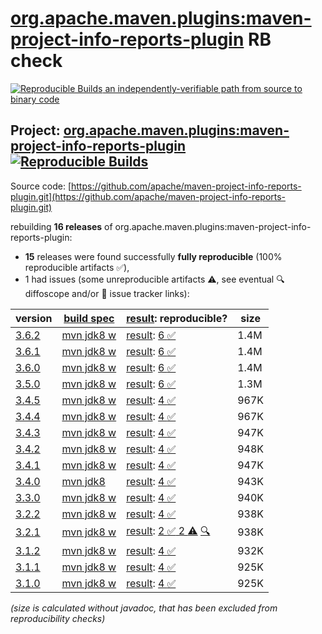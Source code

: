 [org.apache.maven.plugins:maven-project-info-reports-plugin](https://central.sonatype.com/artifact/org.apache.maven.plugins/maven-project-info-reports-plugin/versions) RB check
=======

[![Reproducible Builds](https://reproducible-builds.org/images/logos/rb.svg) an independently-verifiable path from source to binary code](https://reproducible-builds.org/)

## Project: [org.apache.maven.plugins:maven-project-info-reports-plugin](https://central.sonatype.com/artifact/org.apache.maven.plugins/maven-project-info-reports-plugin/versions) [![Reproducible Builds](https://img.shields.io/endpoint?url=https://raw.githubusercontent.com/jvm-repo-rebuild/reproducible-central/master/content/org/apache/maven/plugins/maven-project-info-reports-plugin/badge.json)](https://github.com/jvm-repo-rebuild/reproducible-central/blob/master/content/org/apache/maven/plugins/maven-project-info-reports-plugin/README.md)

Source code: [https://github.com/apache/maven-project-info-reports-plugin.git](https://github.com/apache/maven-project-info-reports-plugin.git)

rebuilding **16 releases** of org.apache.maven.plugins:maven-project-info-reports-plugin:
- **15** releases were found successfully **fully reproducible** (100% reproducible artifacts :white_check_mark:),
- 1 had issues (some unreproducible artifacts :warning:, see eventual :mag: diffoscope and/or :memo: issue tracker links):

| version | [build spec](/BUILDSPEC.md) | [result](https://reproducible-builds.org/docs/jvm/): reproducible? | size |
| -- | --------- | ------ | -- |
| [3.6.2](https://central.sonatype.com/artifact/org.apache.maven.plugins/maven-project-info-reports-plugin/3.6.2/pom) | [mvn jdk8 w](maven-project-info-reports-plugin-3.6.2.buildspec) | [result](maven-project-info-reports-plugin-3.6.2.buildinfo): [6 :white_check_mark: ](maven-project-info-reports-plugin-3.6.2.buildcompare) | 1.4M |
| [3.6.1](https://central.sonatype.com/artifact/org.apache.maven.plugins/maven-project-info-reports-plugin/3.6.1/pom) | [mvn jdk8 w](maven-project-info-reports-plugin-3.6.1.buildspec) | [result](maven-project-info-reports-plugin-3.6.1.buildinfo): [6 :white_check_mark: ](maven-project-info-reports-plugin-3.6.1.buildcompare) | 1.4M |
| [3.6.0](https://central.sonatype.com/artifact/org.apache.maven.plugins/maven-project-info-reports-plugin/3.6.0/pom) | [mvn jdk8 w](maven-project-info-reports-plugin-3.6.0.buildspec) | [result](maven-project-info-reports-plugin-3.6.0.buildinfo): [6 :white_check_mark: ](maven-project-info-reports-plugin-3.6.0.buildcompare) | 1.4M |
| [3.5.0](https://central.sonatype.com/artifact/org.apache.maven.plugins/maven-project-info-reports-plugin/3.5.0/pom) | [mvn jdk8 w](maven-project-info-reports-plugin-3.5.0.buildspec) | [result](maven-project-info-reports-plugin-3.5.0.buildinfo): [6 :white_check_mark: ](maven-project-info-reports-plugin-3.5.0.buildcompare) | 1.3M |
| [3.4.5](https://central.sonatype.com/artifact/org.apache.maven.plugins/maven-project-info-reports-plugin/3.4.5/pom) | [mvn jdk8 w](maven-project-info-reports-plugin-3.4.5.buildspec) | [result](maven-project-info-reports-plugin-3.4.5.buildinfo): [4 :white_check_mark: ](maven-project-info-reports-plugin-3.4.5.buildcompare) | 967K |
| [3.4.4](https://central.sonatype.com/artifact/org.apache.maven.plugins/maven-project-info-reports-plugin/3.4.4/pom) | [mvn jdk8 w](maven-project-info-reports-plugin-3.4.4.buildspec) | [result](maven-project-info-reports-plugin-3.4.4.buildinfo): [4 :white_check_mark: ](maven-project-info-reports-plugin-3.4.4.buildcompare) | 967K |
| [3.4.3](https://central.sonatype.com/artifact/org.apache.maven.plugins/maven-project-info-reports-plugin/3.4.3/pom) | [mvn jdk8 w](maven-project-info-reports-plugin-3.4.3.buildspec) | [result](maven-project-info-reports-plugin-3.4.3.buildinfo): [4 :white_check_mark: ](maven-project-info-reports-plugin-3.4.3.buildcompare) | 947K |
| [3.4.2](https://central.sonatype.com/artifact/org.apache.maven.plugins/maven-project-info-reports-plugin/3.4.2/pom) | [mvn jdk8 w](maven-project-info-reports-plugin-3.4.2.buildspec) | [result](maven-project-info-reports-plugin-3.4.2.buildinfo): [4 :white_check_mark: ](maven-project-info-reports-plugin-3.4.2.buildcompare) | 948K |
| [3.4.1](https://central.sonatype.com/artifact/org.apache.maven.plugins/maven-project-info-reports-plugin/3.4.1/pom) | [mvn jdk8 w](maven-project-info-reports-plugin-3.4.1.buildspec) | [result](maven-project-info-reports-plugin-3.4.1.buildinfo): [4 :white_check_mark: ](maven-project-info-reports-plugin-3.4.1.buildcompare) | 947K |
| [3.4.0](https://central.sonatype.com/artifact/org.apache.maven.plugins/maven-project-info-reports-plugin/3.4.0/pom) | [mvn jdk8](maven-project-info-reports-plugin-3.4.0.buildspec) | [result](maven-project-info-reports-plugin-3.4.0.buildinfo): [4 :white_check_mark: ](maven-project-info-reports-plugin-3.4.0.buildcompare) | 943K |
| [3.3.0](https://central.sonatype.com/artifact/org.apache.maven.plugins/maven-project-info-reports-plugin/3.3.0/pom) | [mvn jdk8 w](maven-project-info-reports-plugin-3.3.0.buildspec) | [result](maven-project-info-reports-plugin-3.3.0.buildinfo): [4 :white_check_mark: ](maven-project-info-reports-plugin-3.3.0.buildcompare) | 940K |
| [3.2.2](https://central.sonatype.com/artifact/org.apache.maven.plugins/maven-project-info-reports-plugin/3.2.2/pom) | [mvn jdk8 w](maven-project-info-reports-plugin-3.2.2.buildspec) | [result](maven-project-info-reports-plugin-3.2.2.buildinfo): [4 :white_check_mark: ](maven-project-info-reports-plugin-3.2.2.buildcompare) | 938K |
| [3.2.1](https://central.sonatype.com/artifact/org.apache.maven.plugins/maven-project-info-reports-plugin/3.2.1/pom) | [mvn jdk8 w](maven-project-info-reports-plugin-3.2.1.buildspec) | [result](maven-project-info-reports-plugin-3.2.1.buildinfo): [2 :white_check_mark:  2 :warning:](maven-project-info-reports-plugin-3.2.1.buildcompare) [:mag:](maven-project-info-reports-plugin-3.2.1.diffoscope) | 938K |
| [3.1.2](https://central.sonatype.com/artifact/org.apache.maven.plugins/maven-project-info-reports-plugin/3.1.2/pom) | [mvn jdk8 w](maven-project-info-reports-plugin-3.1.2.buildspec) | [result](maven-project-info-reports-plugin-3.1.2.buildinfo): [4 :white_check_mark: ](maven-project-info-reports-plugin-3.1.2.buildcompare) | 932K |
| [3.1.1](https://central.sonatype.com/artifact/org.apache.maven.plugins/maven-project-info-reports-plugin/3.1.1/pom) | [mvn jdk8 w](maven-project-info-reports-plugin-3.1.1.buildspec) | [result](maven-project-info-reports-plugin-3.1.1.buildinfo): [4 :white_check_mark: ](maven-project-info-reports-plugin-3.1.1.buildcompare) | 925K |
| [3.1.0](https://central.sonatype.com/artifact/org.apache.maven.plugins/maven-project-info-reports-plugin/3.1.0/pom) | [mvn jdk8 w](maven-project-info-reports-plugin-3.1.0.buildspec) | [result](maven-project-info-reports-plugin-3.1.0.buildinfo): [4 :white_check_mark: ](maven-project-info-reports-plugin-3.1.0.buildcompare) | 925K |

<i>(size is calculated without javadoc, that has been excluded from reproducibility checks)</i>
